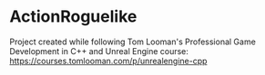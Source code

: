 # ActionRoguelike

Project created while following Tom Looman's Professional Game Development in C++ and Unreal Engine course:
https://courses.tomlooman.com/p/unrealengine-cpp
